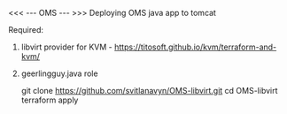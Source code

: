<<< --- OMS --- >>>
Deploying OMS java app to tomcat

Required:
1. libvirt provider for KVM - https://titosoft.github.io/kvm/terraform-and-kvm/
2. geerlingguy.java role


    git clone https://github.com/svitlanavyn/OMS-libvirt.git
    cd OMS-libvirt
    terraform apply

